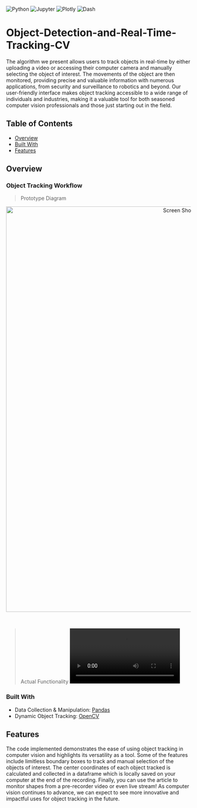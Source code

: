 <img alt="Python" src="https://img.shields.io/badge/Python%20-%2314354C.svg?style=flat-square&logo=python&logoColor=white" /> <img alt="Jupyter" src="https://img.shields.io/badge/Jupyter-F37626?style=for-the-badge&logo=jupyter&logoColor=white&style=flat" /> <img alt="Plotly" src="https://img.shields.io/badge/Plotly-3F4F75?logo=Plotly&logoColor=white&style=flat" /> <img alt="Dash" src="https://img.shields.io/badge/Dash-008DE4?logo=Dash&logoColor=white&style=flat" />

# Object-Detection-and-Real-Time-Tracking-CV

The algorithm we present allows users to track objects in real-time by either uploading a video or accessing their computer camera and manually selecting the object of interest. The movements of the object are then monitored, providing precise and valuable information with numerous applications, from security and surveillance to robotics and beyond. Our user-friendly interface makes object tracking accessible to a wide range of individuals and industries, making it a valuable tool for both seasoned computer vision professionals and those just starting out in the field.

## Table of Contents

- [Overview](#overview)
- [Built With](#built-with)
- [Features](#features)

## Overview
### Object Tracking Workflow

> Prototype Diagram
<p align="center">
<img width="1104" alt="Screen Shot 2023-02-12 at 11 23 26 PM" src="https://user-images.githubusercontent.com/70657426/218888647-9b3e7ea1-cf33-4945-a803-91ad089e0b17.png">
</p>

 <br>
 
> Actual Functionality
![](https://github.com/JosephZahar/Object-Detection-and-Real-Time-Tracking-CV/blob/main/AppropriateUnfortunateAmericancreamdraft-mobile.mp4)



### Built With
- Data Collection & Manipulation: [Pandas](https://pandas.pydata.org)
- Dynamic Object Tracking: [OpenCV](https://opencv.org)


## Features
The code implemented demonstrates the ease of using object tracking in computer vision and highlights its versatility as a tool. Some of the features include limitless boundary boxes to track and manual selection of the objects of interest. The center coordinates of each object tracked is calculated and collected in a dataframe which is locally saved on your computer at the end of the recording. Finally, you can use the article to monitor shapes from a pre-recorder video or even live stream! As computer vision continues to advance, we can expect to see more innovative and impactful uses for object tracking in the future. 

